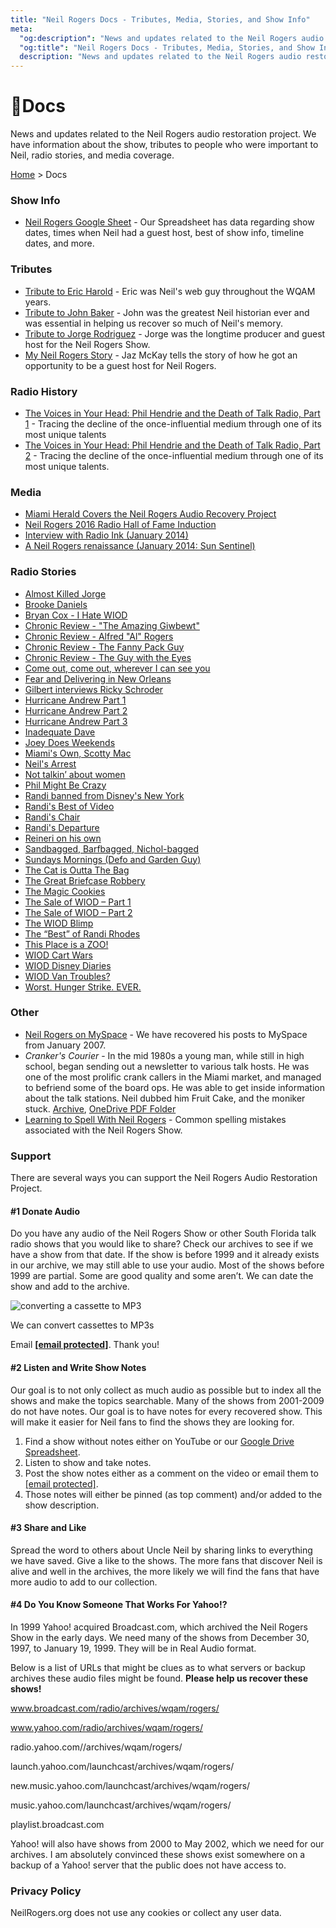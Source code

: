 ```yaml
---
title: "Neil Rogers Docs - Tributes, Media, Stories, and Show Info"
meta:
  "og:description": "News and updates related to the Neil Rogers audio restoration project."
  "og:title": "Neil Rogers Docs - Tributes, Media, Stories, and Show Info"
  description: "News and updates related to the Neil Rogers audio restoration project."
---
```


# 📄Docs

News and updates related to the Neil Rogers audio restoration project. We have information about the show, tributes to people who were important to Neil, radio stories, and media coverage.

[Home](https://neilrogers.org/) > Docs

### Show Info

- [Neil Rogers Google Sheet](https://docs.google.com/spreadsheets/d/1czK9DiOqCK_P8lYS5Im8a_u9IZnKW39lBAuq3FXdmRM/edit?usp=sharing) - Our Spreadsheet has data regarding show dates, times when Neil had a guest host, best of show info, timeline dates, and more.

### Tributes

- [Tribute to Eric Harold](https://neilrogers.org/docs/eric-harold/) - Eric was Neil's web guy throughout the WQAM years.
- [Tribute to John Baker](https://neilrogers.org/docs/john-baker/) - John was the greatest Neil historian ever and was essential in helping us recover so much of Neil's memory.
- [Tribute to Jorge Rodriguez](https://neilrogers.org/docs/jorge-rodriguez/) - Jorge was the longtime producer and guest host for the Neil Rogers Show.
- [My Neil Rogers Story](https://neilrogers.org/docs/jaz-mckay/) - Jaz McKay tells the story of how he got an opportunity to be a guest host for Neil Rogers.

### Radio History

- [The Voices in Your Head: Phil Hendrie and the Death of Talk Radio, Part 1](https://neilrogers.org/docs/voices-p1/) - Tracing the decline of the once-influential medium through one of its most unique talents
- [The Voices in Your Head: Phil Hendrie and the Death of Talk Radio, Part 2](https://neilrogers.org/docs/voices-p2/) - Tracing the decline of the once-influential medium through one of its most unique talents.

### Media

- [Miami Herald Covers the Neil Rogers Audio Recovery Project](https://neilrogers.org/docs/miami-herald-story/)
- [Neil Rogers 2016 Radio Hall of Fame Induction](https://neilrogers.org/docs/radio-hall-of-fame/)
- [Interview with Radio Ink (January 2014)](https://neilrogers.org/docs/radio-ink-interview/)
- [A Neil Rogers renaissance (January 2014: Sun Sentinel)](https://www.sun-sentinel.com/news/fl-xpm-2014-01-04-fl-neil-rogers-radio-legacy-20140103-story.html)

### Radio Stories

- [Almost Killed Jorge](https://neilrogers.org/docs/radio-stories/almost-killed-jorge)
- [Brooke Daniels](https://neilrogers.org/docs/radio-stories/brooke-daniels)
- [Bryan Cox - I Hate WIOD](https://neilrogers.org/docs/radio-stories/bryan-cox-wiod)
- [Chronic Review - "The Amazing Giwbewt"](https://neilrogers.org/docs/radio-stories/the-amazing-giwbewt)
- [Chronic Review - Alfred "Al" Rogers](https://neilrogers.org/docs/radio-stories/alfred-al-rogers)
- [Chronic Review - The Fanny Pack Guy](https://neilrogers.org/docs/radio-stories/the-fanny-pack-guy)
- [Chronic Review - The Guy with the Eyes](https://neilrogers.org/docs/radio-stories/the-guy-with-the-eyes)
- [Come out, come out, wherever I can see you](https://neilrogers.org/docs/radio-stories/come-out)
- [Fear and Delivering in New Orleans](https://neilrogers.org/docs/radio-stories/wiod-new-orleans)
- [Gilbert interviews Ricky Schroder](https://neilrogers.org/docs/radio-stories/gilbert-interviews-ricky-schroder)
- [Hurricane Andrew Part 1](https://neilrogers.org/docs/radio-stories/hurricane-andrew-1)
- [Hurricane Andrew Part 2](https://neilrogers.org/docs/radio-stories/hurricane-andrew-2)
- [Hurricane Andrew Part 3](https://neilrogers.org/docs/radio-stories/hurricane-andrew-3)
- [Inadequate Dave](https://neilrogers.org/docs/radio-stories/inadequate-dave)
- [Joey Does Weekends](https://neilrogers.org/docs/radio-stories/joey-does-weekends)
- [Miami's Own, Scotty Mac](https://neilrogers.org/docs/radio-stories/scotty-mac)
- [Neil's Arrest](https://neilrogers.org/docs/radio-stories/neils-arrest)
- [Not talkin’ about women](https://neilrogers.org/docs/radio-stories/not-talkin-about-women)
- [Phil Might Be Crazy](https://neilrogers.org/docs/radio-stories/phil-might-be-crazy)
- [Randi banned from Disney's New York](https://neilrogers.org/docs/radio-stories/randi-banned-from-disney)
- [Randi's Best of Video](https://neilrogers.org/docs/radio-stories/randis-best-of-video)
- [Randi's Chair](https://neilrogers.org/docs/radio-stories/randis-chair)
- [Randi's Departure](https://neilrogers.org/docs/radio-stories/randis-departure)
- [Reineri on his own](https://neilrogers.org/docs/radio-stories/mike-reineri)
- [Sandbagged, Barfbagged, Nichol-bagged](https://neilrogers.org/docs/radio-stories/sandbagged)
- [Sundays Mornings (Defo and Garden Guy)](https://neilrogers.org/docs/radio-stories/sunday-mornings)
- [The Cat is Outta The Bag](https://neilrogers.org/docs/radio-stories/cat-is-outta-the-bag)
- [The Great Briefcase Robbery](https://neilrogers.org/docs/radio-stories/briefcase-robbery)
- [The Magic Cookies](https://neilrogers.org/docs/radio-stories/magic-cookies)
- [The Sale of WIOD – Part 1](https://neilrogers.org/docs/radio-stories/sale-of-wiod-1)
- [The Sale of WIOD – Part 2](https://neilrogers.org/docs/radio-stories/sale-of-wiod-2)
- [The WIOD Blimp](https://neilrogers.org/docs/radio-stories/the-wiod-blimp)
- [The “Best” of Randi Rhodes](https://neilrogers.org/docs/radio-stories/best-of-randi-rhodes)
- [This Place is a ZOO!](https://neilrogers.org/docs/radio-stories/this-place-is-a-zoo)
- [WIOD Cart Wars](https://neilrogers.org/docs/radio-stories/wiod-cart-wars)
- [WIOD Disney Diaries](https://neilrogers.org/docs/radio-stories/wiod-disney)
- [WIOD Van Troubles?](https://neilrogers.org/docs/radio-stories/wiod-van-troubles)
- [Worst. Hunger Strike. EVER.](https://neilrogers.org/docs/radio-stories/worst-hunger-strike-ever)

### Other

- [Neil Rogers on MySpace](https://neilrogers.org/docs/neil-rogers-myspace/) - We have recovered his posts to MySpace from January 2007.
- _Cranker's Courier_ - In the mid 1980s a young man, while still in high school, began sending out a newsletter to various talk hosts. He was one of the most prolific crank callers in the Miami market, and managed to befriend some of the board ops. He was able to get inside information about the talk stations. Neil dubbed him Fruit Cake, and the moniker stuck. [Archive](https://archive.org/details/crankers-courier), [OneDrive PDF Folder](https://1drv.ms/u/s!AgQrITkx1J-8pPcHiQJAWd_dwKJKGw?e=GyryKE)
- [Learning to Spell With Neil Rogers](https://neilrogers.org/docs/learning-to-spell/) - Common spelling mistakes associated with the Neil Rogers Show.

### Support

There are several ways you can support the Neil Rogers Audio Restoration Project.

#### #1 Donate Audio

Do you have any audio of the Neil Rogers Show or other South Florida talk radio shows that you would like to share? Check our archives to see if we have a show from that date. If the show is before 1999 and it already exists in our archive, we may still able to use your audio. Most of the shows before 1999 are partial. Some are good quality and some aren’t. We can date the show and add to the archive.

![converting a cassette to MP3](https://neilrogers.org/.netlify/images?url=_astro%2Fconvert-tapes-650.DVa609hr.jpg&#38;fm=jpg&#38;w=650&#38;h=540)

We can convert cassettes to MP3s

Email **[\[email protected\]](https://neilrogers.org/cdn-cgi/l/email-protection)**. Thank you!

#### #2 Listen and Write Show Notes

Our goal is to not only collect as much audio as possible but to index all the shows and make the topics searchable. Many of the shows from 2001-2009 do not have notes. Our goal is to have notes for every recovered show. This will make it easier for Neil fans to find the shows they are looking for.

1. Find a show without notes either on YouTube or our [Google Drive Spreadsheet](https://docs.google.com/spreadsheets/d/1czK9DiOqCK_P8lYS5Im8a_u9IZnKW39lBAuq3FXdmRM/edit?usp=sharing).
2. Listen to show and take notes.
3. Post the show notes either as a comment on the video or email them to [\[email protected\]](https://neilrogers.org/cdn-cgi/l/email-protection).
4. Those notes will either be pinned (as top comment) and/or added to the show description.

#### #3 Share and Like

Spread the word to others about Uncle Neil by sharing links to everything we have saved. Give a like to the shows. The more fans that discover Neil is alive and well in the archives, the more likely we will find the fans that have more audio to add to our collection.

#### #4 Do You Know Someone That Works For Yahoo!?

In 1999 Yahoo! acquired Broadcast.com, which archived the Neil Rogers Show in the early days. We need many of the shows from December 30, 1997, to January 19, 1999. They will be in Real Audio format.

Below is a list of URLs that might be clues as to what servers or backup archives these audio files might be found. **Please help us recover these shows!**

www.broadcast.com/radio/archives/wqam/rogers/

www.yahoo.com/radio/archives/wqam/rogers/

radio.yahoo.com//archives/wqam/rogers/

launch.yahoo.com/launchcast/archives/wqam/rogers/

new.music.yahoo.com/launchcast/archives/wqam/rogers/

music.yahoo.com/launchcast/archives/wqam/rogers/

playlist.broadcast.com

Yahoo! will also have shows from 2000 to May 2002, which we need for our archives. I am absolutely convinced these shows exist somewhere on a backup of a Yahoo! server that the public does not have access to.

### Privacy Policy

NeilRogers.org does not use any cookies or collect any user data.